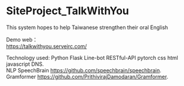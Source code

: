 # SiteProject_TalkWithYou   

This system hopes to help Taiwanese strengthen their oral English   

Demo web：  
https://talkwithyou.serveirc.com/  
  
 Technology used: Python Flask Line-bot RESTful-API pytorch css html javascript DNS.  
 NLP SpeechBrain https://github.com/speechbrain/speechbrain.  
 Gramformer https://github.com/PrithivirajDamodaran/Gramformer.  
 
 

